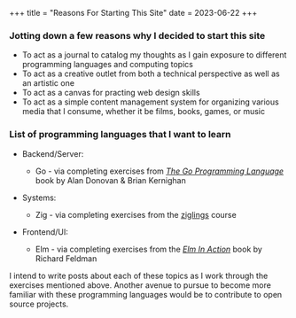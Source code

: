 +++
title = "Reasons For Starting This Site"
date = 2023-06-22
+++

### Jotting down a few reasons why I decided to start this site

* To act as a journal to catalog my thoughts as I gain exposure to different programming languages and computing topics
* To act as a creative outlet from both a technical perspective as well as an artistic one
* To act as a canvas for practing web design skills
* To act as a simple content management system for organizing various media that I consume, whether it be films, books, games, or music

### List of programming languages that I want to learn

* Backend/Server:
  * Go - via completing exercises from [*The Go Programming Language*](https://www.gopl.io/) book by Alan Donovan & Brian Kernighan

* Systems:
  * Zig - via completing exercises from the [ziglings](https://github.com/ratfactor/ziglings) course
  
* Frontend/UI:  
  * Elm - via completing exercises from the [*Elm In Action*](https://www.manning.com/books/elm-in-action) book by Richard Feldman

I intend to write posts about each of these topics as I work through the exercises mentioned above.
Another avenue to pursue to become more familiar with these programming languages would be to contribute to open source projects.
